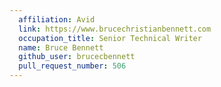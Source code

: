 ```yaml
---
  affiliation: Avid
  link: https://www.brucechristianbennett.com
  occupation_title: Senior Technical Writer
  name: Bruce Bennett
  github_user: brucecbennett
  pull_request_number: 506
---
```


